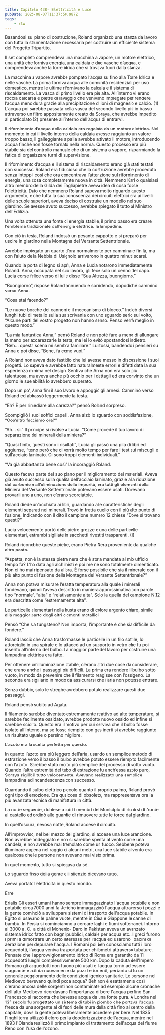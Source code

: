 ```yaml
---
title: Capitolo 438- Elettricità e Luce
pubDate: 2025-08-07T11:37:50.987Z
tags:
    - rtw
---
```















Basandosi sul piano di costruzione, Roland organizzò una stanza da lavoro con tutta la strumentazione necessaria per costruire un efficiente sistema del Progetto Tripartito.


Il set completo comprendeva una macchina a vapore, un motore elettrico, una unità che forniva energia, una caldaia e due vasche d’acqua, e comprendeva anche la torre idrica che si trovava fuori dalla stanza.


La macchina a vapore avrebbe pompato l’acqua su fino alla Torre Idrica e nelle vasche. La prima forniva acqua alle comunità residenziali per uso domestico, mentre le ultime rifornivano la caldaia e il sistema di riscaldamento. La vasca di primo livello era più alta. All’interno vi erano roccia calcarea e pietre di lavaggio che venivano impiegate per rendere l’acqua meno dura grazie alla precipitazione di ioni di magnesio e calcio. (1) L’acqua poi sarebbe passata nella vasca del secondo livello più in basso attraverso un filtro appositamente creato da Soraya, che avrebbe impedito al particolato (2) presente all’interno dell’acqua di entrarvi.


Il rifornimento d’acqua della caldaia era regolato da un motore elettrico. Nel momento in cui il livello interno della caldaia avesse raggiunto un valore troppo basso, il galleggiante a palla avrebbe attivato il motore, introducendo acqua finché non fosse tornato nella norma. Questo processo era più stabile sia del controllo manuale che di un sistema a vapore, risparmiando la fatica di organizzare turni di supervisione.


Il rifornimento d’acqua e il sistema di riscaldamento erano già stati testati con successo. Roland era fiducioso che la costruzione avrebbe proceduto senza intoppi, così che ora concentrava l’attenzione sul rifornimento di energia, una cosa completamente nuova in città. Nemmeno Karl o qualsiasi altro membro della Gilda dei Tagliapietre aveva idea di cosa fosse l’elettricità. Dato che nemmeno Roland sapeva molto riguardo questo argomento, e che tutta la sua conoscenza dei circuiti elettrici era ai livelli delle scuole superiori, aveva deciso di costruire un modello nel suo giardino. Se avesse avuto successo, avrebbe spiegato il tutto al Ministro dell’Edilizia.


Una volta ottenuta una fonte di energia stabile, il primo passo era creare l’emblema tradizionale dell’energia elettrica: la lampadina.


Con ciò in testa, Roland indossò un pesante cappotto e si preparò per uscire in giardino nella Montagna del Versante Settentrionale.


Avrebbe impiegato un quarto d’ora normalmente per camminare fin là, ma con l’aiuto della Nebbia di Usignolo arrivarono in quattro minuti scarsi.


Quando la porta di legno si aprì, Anna e Lucia notarono immediatamente Roland. Anna, occupata nel suo lavoro, gli fece solo un cenno del capo. Lucia corse felice verso di lui e disse “Sua Altezza, buongiorno.”


“Buongiorno”, rispose Roland annuendo e sorridendo, dopodiché camminò verso Anna.


“Cosa stai facendo?”


“Le nuove bocche dei cannoni e il meccanismo di blocco.” Indicò diversi lunghi tubi di metallo sulla sua scrivania con uno sguardo serio sul volto, “Alcune parti del vostro progetto non hanno senso. Penso verrà meglio in questo modo.”


“La mia fantastica Anna,” pensò Roland e non poté fare a meno di allungare la mano per accarezzarle la testa, ma lei lo evitò spostandosi indietro. “Beh... questa scena mi sembra familiare.” Lui tossì, bandendo i pensieri su Anna e poi disse, “Bene, fa come vuoi.”


A Roland non aveva dato fastidio che lei avesse messo in discussione i suoi progetti. Lo sapeva e avrebbe fatto naturalmente errori e difetti data la sua esperienza minima nel design. Sentiva che Anna non era solo più talentuosa, ma aveva anche più occhio per i dettagli ed era convinto che un giorno le sue abilità lo avrebbero superato.


Dopo un po’, Anna finì il suo lavoro e appoggiò gli arnesi. Camminò verso Roland ed abbassò leggermente la testa.


“Eh? È per rimediare alla carezza?” pensò Roland sorpreso.


Scompigliò i suoi soffici capelli. Anna alzò lo sguardo con soddisfazione, “Cos’altro facciamo ora?”


“Ah... si.” Il principe si rivolse a Lucia. “Come procede il tuo lavoro di separazione dei minerali della miniera?”


“Quasi finito, questi sono i risultati”, Lucia gli passò una pila di libri ed aggiunse, “temo però che ci vorrà molto tempo per fare i test sui miscugli e sull’acciaio laminato. Ci sono troppi elementi individuali.”


“Va già abbastanza bene così” la incoraggiò Roland.


Questo faceva parte del suo piano per il miglioramento dei materiali. Aveva già avuto successo sulla qualità dell’acciaio laminato, grazie alla riduzione del carbonio e all’eliminazione delle impurità, ora tutti gli elementi della Miniera del Versante Settentrionale potevano essere usati. Dovevano provarli uno a uno, non c’erano scorciatoie.


Roland diede un’occhiata ai libri, guardando alle caratteristiche degli elementi separati nei minerali. Trovò in fretta quello con il più alto punto di fusione. Indicando con il dito il campione numero 12 chiese “Dove si trovano questi?”


Lucia velocemente portò delle pietre grezze e una delle particelle elementari, entrambi sigillate in sacchetti rivestiti trasparenti. (1)


Roland riconobbe queste pietre, erano Pietra Nera proveniente da qualche altro posto.


“Aspetta, non è la stessa pietra nera che è stata mandata al mio ufficio tempo fa? L’ho data agli alchimisti e poi me ne sono totalmente dimenticato. Non ci ho mai ripensato da allora. È forse possibile che sia il minerale con il più alto punto di fusione della Montagna del Versante Settentrionale?”


Anna non poteva misurare l’esatta temperatura alla quale i minerali fondevano, quindi l’aveva descritto in maniera approssimativa con parole tipo “normale”, “alta” e “relativamente alta”. Solo la quella del campione N.12 era descritta come “estremamente alta”.


Le particelle elementari nella busta erano di colore argento chiaro, simile alla maggior parte degli altri elementi metallici.


Pensò “Che sia tungsteno? Non importa, l’importante è che sia difficile da fondere.”


Roland lasciò che Anna trasformasse le particelle in un filo sottile, lo attorcigliò in una spirale e lo attaccò ad un supporto in vetro che fu poi inserito all’interno del bulbo. La maggior parte del lavoro per costruire una lampadina elettrica era fatto.


Per ottenere un’illuminazione stabile, c’erano altri due cose da considerare, che erano anche i passaggi più difficili. La prima era rendere il bulbo sotto vuoto, in modo da prevenire che il filamento reagisse con l’ossigeno. La seconda era sigillarlo in modo da assicurarsi che l’aria non potesse entrare.


Senza dubbio, solo le streghe avrebbero potuto realizzare questi due passaggi.


Roland pensò subito ad Agata.


Il filamento sarebbe diventato estremamente reattivo ad alte temperature, si sarebbe facilmente ossidato, avrebbe prodotto nuovo ossido ed infine si sarebbe sciolto. Questo era il motivo per cui serviva che il bulbo fosse isolato all’interno, ma se fosse riempito con gas inerti si avrebbe raggiunto un risultato uguale o persino migliore.


L’azoto era la scelta perfetta per questo.


In quanto l’azoto era più leggero dell’aria, usando un semplice metodo di estrazione verso il basso il bulbo avrebbe potuto essere riempito facilmente con l’azoto. Sarebbe stato molto più semplice del processo di sotto vuoto. Quando l’altra estremità del tubo di estrazione fu anch’essa azoto puro, Soraya sigillò il tutto velocemente. Avevano realizzato una semplice lampadina ad incandescenza con successo.


Guardando il bulbo elettrico piccolo quanto il proprio palmo, Roland provò ogni tipo di emozione. Era qualcosa di obsoleto, ma rappresentava ora la più avanzata tecnica di manifattura in città.


La notte seguente, richiese a tutti i membri del Municipio di riunirsi di fronte al castello ed ordinò alle guardie di rimuovere tutte le torce dal giardino.


In quell’oscura, nevosa notte, Roland accese il circuito.


All’improvviso, nel bel mezzo del giardino, si accese una luce arancione. Non avrebbe ondeggiato e non si sarebbe spenta al vento come una candela, e non avrebbe mai tremolato come un fuoco. Sebbene poteva illuminare appena nel raggio di alcuni metri, una luce stabile al vento era qualcosa che le persone non avevano mai visto prima.


In quel momento, tutto si spiegava da sé.


Lo sguardo fisso della gente e il silenzio dicevano tutto.


Aveva portato l’elettricità in questo mondo.






Erre






 Erialis Gli esseri umani hanno sempre immagazzinato l'acqua potabile e non potabile circa 7000 anni fa Jericho immagazzinò l'acqua attraverso i pozzi e la gente cominciò a sviluppare sistemi di trasporto dell'acqua potabile. In Egitto si usavano le palme vuote, mentre in Cina e Giappone le canne di bambù. In Persia si cominciarono a cercare laghi e fiumi sotterranei. Intorno al 3000 a. C. la città di Mohenjo- Daro in Pakistan aveva un avanzato sistema idrico fatto con bagni pubblici, caldaie per acqua etc.. I greci furono i primi a dimostrare un certo interesse per l'acqua ed usarono i bacini di aerazione per depurare l'acqua. I Romani poi beh conosciamo tutti i loro acquedotti, l'acqua veniva trasportata per chilometri attraverso tubature. Pensate che l'approvvigionamento idrico di Roma era garantito da 11 acquedotti lunghi complessivamente 500 km. Dopo la caduta dell'Impero Romano gli acquedotti non furono più usati e l'acqua tornò ad essere stagnante e attinta nuovamente da pozzi e torrenti, pertanto ci fu un generale peggioramento delle condizioni igenico sanitarie. Le persone nel Medioevo bevevano quindi poca acqua? Beh non è esattamente così c'erano ancora delle sorgenti non contaminate ad esempio alcune cronache dell'alto Medioevo ricordavano l'importanza di bere l'acqua perfino San Francesco si racconta che bevesse acqua da una fonte pura. A Londra nel 13° secolo fu progettato un sistema di tubi in piombo che portava l'acqua fresca da una sorgente al di fuori delle mura della città fino al centro della capitale, dove la gente poteva liberamente accedere per bere. Nel 1835 l'Inghilterra utilizzò il cloro per la deodorizzazione dell'acqua, mentre nel 1893 l'Olanda realizzò il primo impianto di trattamento dell'acqua del fiume Reno con l'uso dell'ozono. 
















                                


                                



